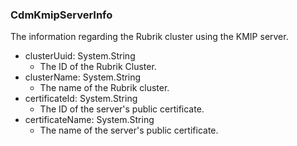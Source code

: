 ### CdmKmipServerInfo
The information regarding the Rubrik cluster using the KMIP server.

- clusterUuid: System.String
  - The ID of the Rubrik Cluster.
- clusterName: System.String
  - The name of the Rubrik cluster.
- certificateId: System.String
  - The ID of the server's public certificate.
- certificateName: System.String
  - The name of the server's public certificate.
